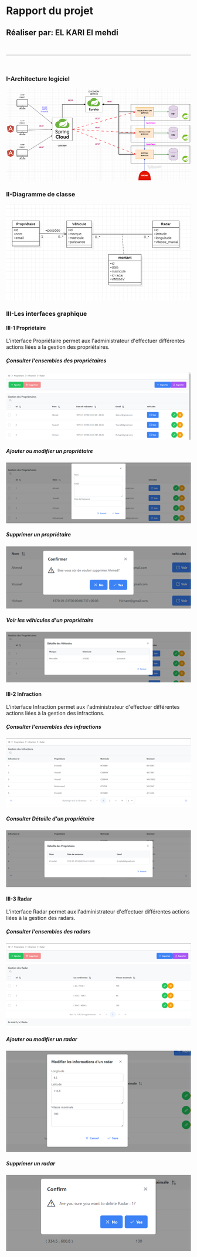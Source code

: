 <h1>Rapport du projet</h1>
<h2>Réaliser par: EL KARI El mehdi</h2>
<br/>
<hr/>
<br/>

<h3>I-Architecture logiciel</h3>
<img src="_captures/arch-logiciel.png"></img>

<h3>II-Diagramme de classe</h3>
<img src="_captures/diagramme-classe.png"></img>

<h3>III-Les interfaces graphique</h3>

<h4>III-1 Propriétaire</h4>
L'interface Propriétaire permet aux l'administrateur d'effectuer différentes actions liées à la gestion des propriétaires.
<h5>ِConsulter l'ensembles des propriétaires</h5>
<img src="_captures/1-prop.png"></img> 
<h5>Ajouter ou modifier un propriétaire</h5> 
<img src="_captures/1.2-ajouter-modivier.png"></img>
<h5>Supprimer un propriétaire</h5>
<img src="_captures/1.2-supprimer.png"></img>
<h5>Voir les véhicules d'un propriétaire</h5> 
<img src="_captures/1.1-detailV.png"></img>

<h4>III-2 Infraction</h4>
L'interface Infraction permet aux l'administrateur d'effectuer différentes actions liées à la gestion des infractions.
<h5>ِConsulter l'ensembles des infractions</h5>
<img src="_captures/2-infraction.png"></img>
<h5>Consulter Détaille d'un propriétaire</h5> 
<img src="_captures/2.1-detailP.png"></img>

<h4>III-3 Radar</h4>
L'interface Radar permet aux l'administrateur d'effectuer différentes actions liées à la gestion des radars.
<h5>ِConsulter l'ensembles des radars</h5>
<img src="_captures/3-radar.png"></img>
<h5>Ajouter ou modifier un radar</h5> 
<img src="_captures/3.-modifierRad.png"></img>
<h5>Supprimer un radar</h5>
<img src="_captures/3.1supprimer radar.png"></img>

